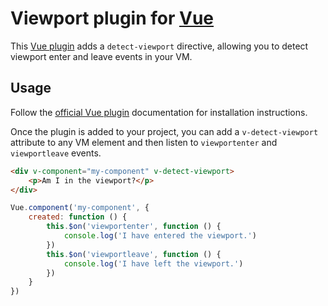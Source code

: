 # Viewport plugin for [Vue](http://vuejs.org/)

This [Vue plugin](http://vuejs.org/guide/plugin.html) adds a `detect-viewport` directive, allowing you to detect viewport enter and leave events in your VM.

## Usage

Follow the [official Vue plugin](http://vuejs.org/guide/plugin.html) documentation for installation instructions.

Once the plugin is added to your project, you can add a `v-detect-viewport` attribute to any VM element and then listen to `viewportenter` and `viewportleave` events.

```html
<div v-component="my-component" v-detect-viewport>
	<p>Am I in the viewport?</p>
</div>
```

```js
Vue.component('my-component', {
	created: function () {
		this.$on('viewportenter', function () {
			console.log('I have entered the viewport.')
		})
		this.$on('viewportleave', function () {
			console.log('I have left the viewport.')
		})
	}
})
```
